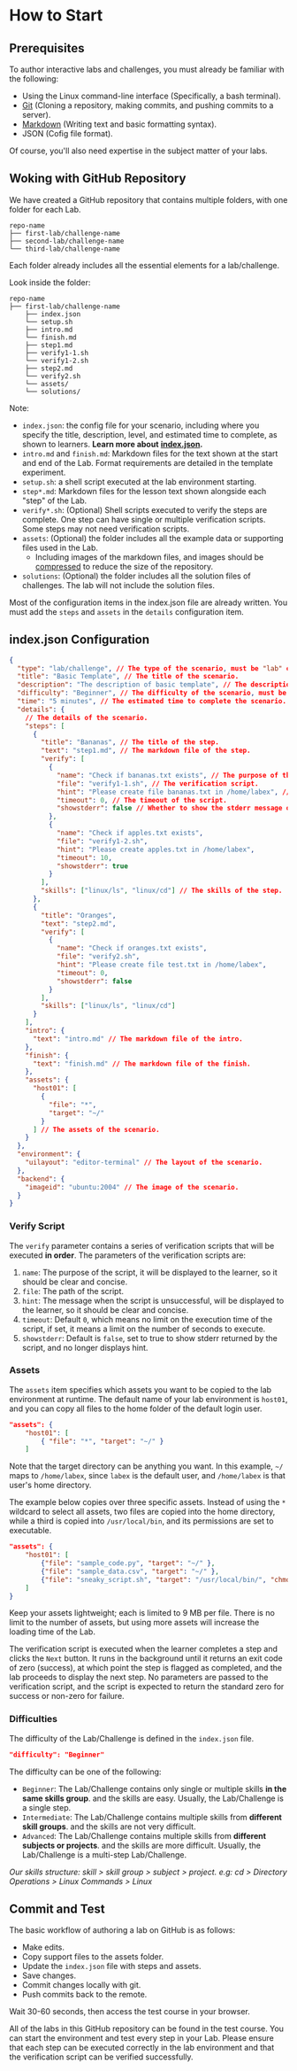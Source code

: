 # How to Start

## Prerequisites

To author interactive labs and challenges, you must already be familiar with the following:

- Using the Linux command-line interface (Specifically, a bash terminal).
- [Git](https://docs.github.com/en/get-started/using-git/about-git) (Cloning a repository, making commits, and pushing commits to a server).
- [Markdown](https://docs.github.com/en/get-started/writing-on-github/getting-started-with-writing-and-formatting-on-github/basic-writing-and-formatting-syntax) (Writing text and basic formatting syntax).
- JSON (Cofig file format).

Of course, you'll also need expertise in the subject matter of your labs.

## Woking with GitHub Repository

We have created a GitHub repository that contains multiple folders, with one folder for each Lab.

```
repo-name
├── first-lab/challenge-name
├── second-lab/challenge-name
└── third-lab/challenge-name
```

Each folder already includes all the essential elements for a lab/challenge.

Look inside the folder:

```
repo-name
├── first-lab/challenge-name
    ├── index.json
    └── setup.sh
    ├── intro.md
    └── finish.md
    ├── step1.md
    ├── verify1-1.sh
    └── verify1-2.sh
    ├── step2.md
    └── verify2.sh
    └── assets/
    └── solutions/
```

Note:

- `index.json`: the config file for your scenario, including where you specify the title, description, level, and estimated time to complete, as shown to learners. **Learn more about** [**index.json**](https://www.katacoda.community/essentials/scenario-syntax.html#understanding-katacoda-s-index-json)**.**
- `intro.md` and `finish.md`: Markdown files for the text shown at the start and end of the Lab. Format requirements are detailed in the template experiment.
- `setup.sh`: a shell script executed at the lab environment starting.
- `step*.md`: Markdown files for the lesson text shown alongside each "step" of the Lab.
- `verify*.sh`: (Optional) Shell scripts executed to verify the steps are complete. One step can have single or multiple verification scripts. Some steps may not need verification scripts.
- `assets`: (Optional) the folder includes all the example data or supporting files used in the Lab.
  - Including images of the markdown files, and images should be [compressed](https://tinypng.com/) to reduce the size of the repository.
- `solutions`: (Optional) the folder includes all the solution files of challenges. The lab will not include the solution files.

Most of the configuration items in the index.json file are already written. You must add the `steps` and `assets` in the `details` configuration item.

## index.json Configuration

```json
{
  "type": "lab/challenge", // The type of the scenario, must be "lab" or "challenge".
  "title": "Basic Template", // The title of the scenario.
  "description": "The description of basic template", // The description of the scenario.
  "difficulty": "Beginner", // The difficulty of the scenario, must be "Beginner", "Intermediate", or "Advanced".
  "time": "5 minutes", // The estimated time to complete the scenario.
  "details": {
    // The details of the scenario.
    "steps": [
      {
        "title": "Bananas", // The title of the step.
        "text": "step1.md", // The markdown file of the step.
        "verify": [
          {
            "name": "Check if bananas.txt exists", // The purpose of the script.
            "file": "verify1-1.sh", // The verification script.
            "hint": "Please create file bananas.txt in /home/labex", // The hint of the script.
            "timeout": 0, // The timeout of the script.
            "showstderr": false // Whether to show the stderr message of the script.
          },
          {
            "name": "Check if apples.txt exists",
            "file": "verify1-2.sh",
            "hint": "Please create apples.txt in /home/labex",
            "timeout": 10,
            "showstderr": true
          }
        ],
        "skills": ["linux/ls", "linux/cd"] // The skills of the step.
      },
      {
        "title": "Oranges",
        "text": "step2.md",
        "verify": [
          {
            "name": "Check if oranges.txt exists",
            "file": "verify2.sh",
            "hint": "Please create file test.txt in /home/labex",
            "timeout": 0,
            "showstderr": false
          }
        ],
        "skills": ["linux/ls", "linux/cd"]
      }
    ],
    "intro": {
      "text": "intro.md" // The markdown file of the intro.
    },
    "finish": {
      "text": "finish.md" // The markdown file of the finish.
    },
    "assets": {
      "host01": [
        {
          "file": "*",
          "target": "~/"
        }
      ] // The assets of the scenario.
    }
  },
  "environment": {
    "uilayout": "editor-terminal" // The layout of the scenario.
  },
  "backend": {
    "imageid": "ubuntu:2004" // The image of the scenario.
  }
}
```

### Verify Script

The `verify` parameter contains a series of verification scripts that will be executed **in order**. The parameters of the verification scripts are:

1. `name`: The purpose of the script, it will be displayed to the learner, so it should be clear and concise.
2. `file`: The path of the script.
3. `hint`: The message when the script is unsuccessful, will be displayed to the learner, so it should be clear and concise.
4. `timeout`: Default `0`, which means no limit on the execution time of the script, if set, it means a limit on the number of seconds to execute.
5. `showstderr`: Default is `false`, set to true to show stderr returned by the script, and no longer displays hint.

### Assets

The `assets` item specifies which assets you want to be copied to the lab environment at runtime. The default name of your lab environment is `host01`, and you can copy all files to the home folder of the default login user.

```json
"assets": {
    "host01": [
        { "file": "*", "target": "~/" }
    ]
```

Note that the target directory can be anything you want. In this example, `~/` maps to `/home/labex`, since `labex` is the default user, and `/home/labex` is that user's home directory.

The example below copies over three specific assets. Instead of using the `*` wildcard to select all assets, two files are copied into the home directory, while a third is copied into `/usr/local/bin`, and its permissions are set to executable.

```json
"assets": {
    "host01": [
        {"file": "sample_code.py", "target": "~/" },
        {"file": "sample_data.csv", "target": "~/" },
        {"file": "sneaky_script.sh", "target": "/usr/local/bin/", "chmod": "+x"}
    ]
}
```

Keep your assets lightweight; each is limited to 9 MB per file. There is no limit to the number of assets, but using more assets will increase the loading time of the Lab.

The verification script is executed when the learner completes a step and clicks the `Next` button. It runs in the background until it returns an exit code of zero (success), at which point the step is flagged as completed, and the lab proceeds to display the next step. No parameters are passed to the verification script, and the script is expected to return the standard zero for success or non-zero for failure.

### Difficulties

The difficulty of the Lab/Challenge is defined in the `index.json` file.

```json
"difficulty": "Beginner"
```

The difficulty can be one of the following:

- `Beginner`: The Lab/Challenge contains only single or multiple skills **in the same skills group**. and the skills are easy. Usually, the Lab/Challenge is a single step.
- `Intermediate`: The Lab/Challenge contains multiple skills from **different skill groups**. and the skills are not very difficult.
- `Advanced`: The Lab/Challenge contains multiple skills from **different subjects or projects**. and the skills are more difficult. Usually, the Lab/Challenge is a multi-step Lab/Challenge.

_Our skills structure: skill > skill group > subject > project. e.g: cd > Directory Operations > Linux Commands > Linux_

## Commit and Test

The basic workflow of authoring a lab on GitHub is as follows:

- Make edits.
- Copy support files to the assets folder.
- Update the `index.json` file with steps and assets.
- Save changes.
- Commit changes locally with git.
- Push commits back to the remote.

Wait 30-60 seconds, then access the test course in your browser.

All of the labs in this GitHub repository can be found in the test course. You can start the environment and test every step in your Lab. Please ensure that each step can be executed correctly in the lab environment and that the verification script can be verified successfully.
